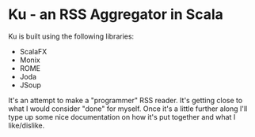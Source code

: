 # Ku - an RSS Aggregator in Scala

Ku is built using the following libraries:

* ScalaFX
* Monix
* ROME
* Joda
* JSoup

It's an attempt to make a "programmer" RSS reader. It's getting close to what I would consider "done" for myself. Once it's a little further along I'll type up some nice documentation on how it's put together and what I like/dislike.
